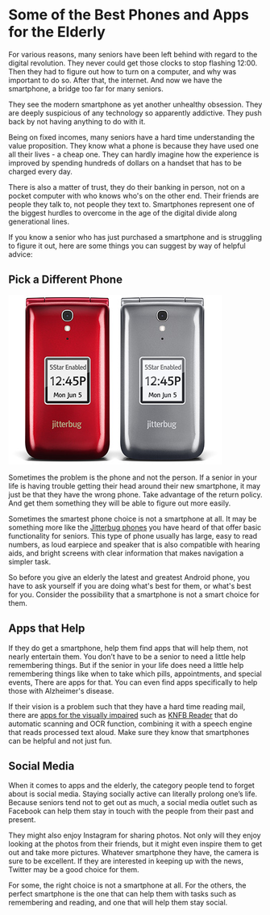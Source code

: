 # Some of the Best Phones and Apps for the Elderly

For various reasons, many seniors have been left behind with regard to the digital revolution. They never could get those clocks to stop flashing 12:00. Then they had to figure out how to turn on a computer, and why was important to do so. After that, the internet. And now we have the smartphone, a bridge too far for many seniors.

They see the modern smartphone as yet another unhealthy obsession. They are deeply suspicious of any technology so apparently addictive. They push back by not having anything to do with it.

Being on fixed incomes, many seniors have a hard time understanding the value proposition. They know what a phone is because they have used one all their lives - a cheap one. They can hardly imagine how the experience is improved by spending hundreds of dollars on a handset that has to be charged every day.

There is also a matter of trust, they do their banking in person, not on a pocket computer with who knows who's on the other end. Their friends are people they talk to, not people they text to. Smartphones represent one of the biggest hurdles to overcome in the age of the digital divide along generational lines.

If you know a senior who has just purchased a smartphone and is struggling to figure it out, here are some things you can suggest by way of helpful advice:

## Pick a Different Phone

<a href="http://www.jitterbugdirect.com/">
<img class="small-right" src="/static/2018/jitterbug-phone-colors.jpg" alt="Jitterbug Phones">
</a>

Sometimes the problem is the phone and not the person. If a senior in your life is having trouble getting their head around their new smartphone, it may just be that they have the wrong phone. Take advantage of the return policy. And get them something they will be able to figure out more easily. 

Sometimes the smartest phone choice is not a smartphone at all. It may be something more like the <a href="http://www.jitterbugdirect.com/">Jitterbug phones</a> you have heard of that offer basic functionality for seniors. This type of phone usually has large, easy to read numbers, as loud earpiece and speaker that is also compatible with hearing aids, and bright screens with clear information that makes navigation a simpler task.

So before you give an elderly the latest and greatest Android phone, you have to ask yourself if you are doing what's best for them, or what's best for you. Consider the possibility that a smartphone is not a smart choice for them.

## Apps that Help

If they do get a smartphone, help them find apps that will help them, not nearly entertain them. You don’t have to be a senior to need a little help remembering things. But if the senior in your life does need a little help remembering things like when to take which pills, appointments, and special events, There are apps for that. You can even find apps specifically to help those with Alzheimer's disease.

If their vision is a problem such that they have a hard time reading mail, there are <a href="https://brailleworks.com/5-top-mobile-apps-for-the-blind/">apps for the visually impaired</a> such as <a href="http://www.knfbreader.com/">KNFB Reader</a> that do automatic scanning and OCR function, combining it with a speech engine that reads processed text aloud. Make sure they know that smartphones can be helpful and not just fun.

## Social Media

When it comes to apps and the elderly, the category people tend to forget about is social media. Staying socially active can literally prolong one’s life. Because seniors tend not to get out as much, a social media outlet such as Facebook can help them stay in touch with the people from their past and present.

They might also enjoy Instagram for sharing photos. Not only will they enjoy looking at the photos from their friends, but it might even inspire them to get out and take more pictures. Whatever smartphone they have, the camera is sure to be excellent. If they are interested in keeping up with the news, Twitter may be a good choice for them.

For some, the right choice is not a smartphone at all. For the others, the perfect smartphone is the one that can help them with tasks such as remembering and reading, and one that will help them stay social.